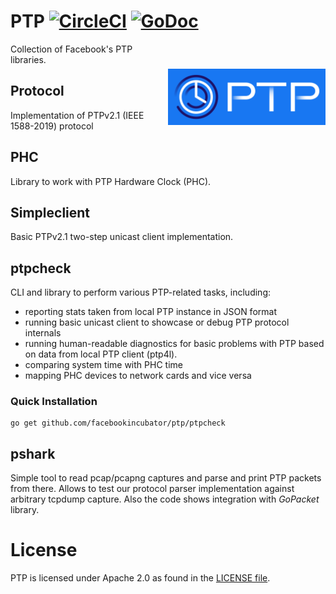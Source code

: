 # PTP [![CircleCI](https://circleci.com/gh/facebookincubator/ptp.svg?style=shield&circle-token=9254b05774162aee052aaac7773fb603d3356873)](https://circleci.com/gh/facebookincubator/ptp) [![GoDoc](https://godoc.org/github.com/facebookincubator/ptp?status.svg)](https://godoc.org/github.com/facebookincubator/ptp)

<img width="50%" 
align="right"
style="display: block; margin:40px auto;" 
src="https://raw.githubusercontent.com/leoleovich/images/master/PTP.png"/>

Collection of Facebook's PTP libraries.

## Protocol
Implementation of PTPv2.1 (IEEE 1588-2019) protocol

## PHC
Library to work with PTP Hardware Clock (PHC).

## Simpleclient
Basic PTPv2.1 two-step unicast client implementation.

## ptpcheck
CLI and library to perform various PTP-related tasks, including:
* reporting stats taken from local PTP instance in JSON format
* running basic unicast client to showcase or debug PTP protocol internals
* running human-readable diagnostics for basic problems with PTP based on data from local PTP client (ptp4l).
* comparing system time with PHC time
* mapping PHC devices to network cards and vice versa

### Quick Installation
```console
go get github.com/facebookincubator/ptp/ptpcheck
```

## pshark
Simple tool to read pcap/pcapng captures and parse and print PTP packets from there.
Allows to test our protocol parser implementation against arbitrary tcpdump capture.
Also the code shows integration with *GoPacket* library.


# License
PTP is licensed under Apache 2.0 as found in the [LICENSE file](LICENSE).
